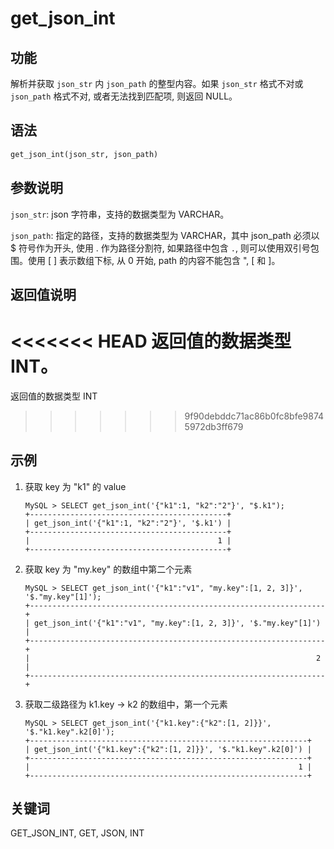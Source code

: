 # get_json_int

## 功能

解析并获取 `json_str` 内 `json_path` 的整型内容。如果 `json_str` 格式不对或 `json_path` 格式不对, 或者无法找到匹配项, 则返回 NULL。

## 语法

```Haskell
get_json_int(json_str, json_path)
```

## 参数说明

`json_str`: json 字符串，支持的数据类型为 VARCHAR。

`json_path`: 指定的路径，支持的数据类型为 VARCHAR，其中 json_path 必须以 $ 符号作为开头, 使用 . 作为路径分割符, 如果路径中包含 `.`, 则可以使用双引号包围。使用 [ ] 表示数组下标, 从 0 开始, path 的内容不能包含 ", [ 和 ]。

## 返回值说明

<<<<<<< HEAD
返回值的数据类型 INT。
=======
返回值的数据类型 INT
>>>>>>> 9f90debddc71ac86b0fc8bfe98745972db3ff679

## 示例

1. 获取 key 为 "k1" 的 value

    ```Plain Text
    MySQL > SELECT get_json_int('{"k1":1, "k2":"2"}', "$.k1");
    +--------------------------------------------+
    | get_json_int('{"k1":1, "k2":"2"}', '$.k1') |
    +--------------------------------------------+
    |                                          1 |
    +--------------------------------------------+
    ```

2. 获取 key 为 "my.key" 的数组中第二个元素

    ```Plain Text
    MySQL > SELECT get_json_int('{"k1":"v1", "my.key":[1, 2, 3]}', '$."my.key"[1]');
    +------------------------------------------------------------------+
    | get_json_int('{"k1":"v1", "my.key":[1, 2, 3]}', '$."my.key"[1]') |
    +------------------------------------------------------------------+
    |                                                                2 |
    +------------------------------------------------------------------+
    ```

3. 获取二级路径为 k1.key -> k2 的数组中，第一个元素

    ```Plain Text
    MySQL > SELECT get_json_int('{"k1.key":{"k2":[1, 2]}}', '$."k1.key".k2[0]');
    +--------------------------------------------------------------+
    | get_json_int('{"k1.key":{"k2":[1, 2]}}', '$."k1.key".k2[0]') |
    +--------------------------------------------------------------+
    |                                                            1 |
    +--------------------------------------------------------------+
    ```

## 关键词

GET_JSON_INT, GET, JSON, INT

